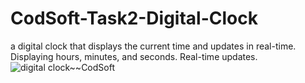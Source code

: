 # CodSoft-Task2-Digital-Clock
a digital clock that displays the current time and updates in real-time. Displaying hours, minutes, and seconds. Real-time updates.
![digital clock~~CodSoft](https://github.com/shubhamtadke/CodSoft-Task2-Digital-Clock/assets/133908656/78f7da89-8c55-4732-b317-3eaf72272424)
